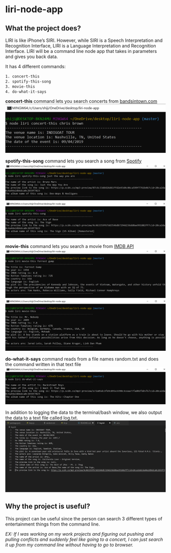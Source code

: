 # liri-node-app


## What the project does?

LIRI is like iPhone’s SIRI. However, while SIRI is a Speech Interpretation and Recognition Interface, LIRI is a Language Interpretation and Recognition Interface. LIRI will be a command line node app that takes in parameters and gives you back data.

It has 4 different commands:

    1. concert-this
    2. spotify-this-song
    3. movie-this
    4. do-what-it-says

**concert-this** command lets you search concerts from [bandsintown.com](bandsintown.com)
![example](./images/concert-this.PNG)

**spotify-this-song** command lets you search a song from [Spotify](spotify.com)
![example](./images/spotify-this-song.PNG)
![example](./images/spotify-this-song-1.PNG)

**movie-this** command lets you search a movie from [IMDB API](imdb.com)
![example](./images/movie-this.PNG)
![example](./images/movie-this-1.PNG)

**do-what-it-says** command reads from a file names random.txt and does the command written in that text file
![example](./images/do-what-it-says.PNG)


In addition to logging the data to the terminal/bash window, we also output the data to a text file called log.txt.
![log-text](./images/log-txt.PNG)

## Why the project is useful?

This project can be useful since the person can search 3 different types of entertainment things from the command line.

*EX: If I was working on my work projects and figuring out pushing and pulling conflicts and suddenly feel like going to a concert, I can just search it up from my command line without having to go to browser.*

